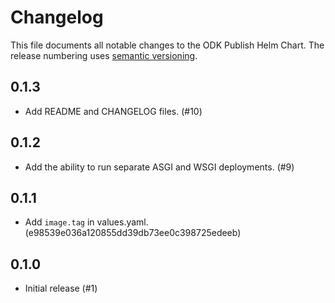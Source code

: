 # Changelog

This file documents all notable changes to the ODK Publish Helm Chart.
The release numbering uses [semantic versioning](http://semver.org).

## 0.1.3

- Add README and CHANGELOG files. (#10)

## 0.1.2

- Add the ability to run separate ASGI and WSGI deployments. (#9)

## 0.1.1

- Add `image.tag` in values.yaml. (e98539e036a120855dd39db73ee0c398725edeeb)

## 0.1.0

- Initial release (#1)
